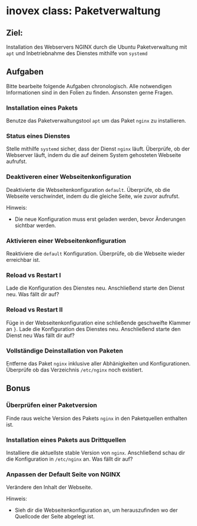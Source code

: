 # inovex class: Paketverwaltung

## Ziel:

Installation des Webservers NGINX durch die Ubuntu Paketverwaltung mit `apt` und Inbetriebnahme des Dienstes mithilfe von `systemd`

## Aufgaben

Bitte bearbeite folgende Aufgaben chronologisch. Alle notwendigen Informationen sind in den Folien zu finden. Ansonsten gerne Fragen.

### Installation eines Pakets

Benutze das Paketverwaltungstool `apt` um das Paket `nginx` zu installieren.

### Status eines Dienstes

Stelle mithilfe `systemd` sicher, dass der Dienst `nginx` läuft.
Überprüfe, ob der Webserver läuft, indem du die auf deinem System gehosteten Webseite aufrufst.

### Deaktiveren einer Webseitenkonfiguration

Deaktivierte die Webseitenkonfiguration `default`.
Überprüfe, ob die Webseite verschwindet, indem du die gleiche Seite, wie zuvor aufrufst.

Hinweis:
* Die neue Konfiguration muss erst geladen werden, bevor Änderungen sichtbar werden.

### Aktivieren einer Webseitenkonfiguration

Reaktiviere die `default` Konfiguration.
Überprüfe, ob die Webseite wieder erreichbar ist.

### Reload vs Restart I

Lade die Konfiguration des Dienstes neu.
Anschließend starte den Dienst neu.
Was fällt dir auf?

### Reload vs Restart II

Füge in der Webseitenkonfiguration eine schließende geschweifte Klammer an `}`.
Lade die Konfiguration des Dienstes neu.
Anschließend starte den Dienst neu
Was fällt dir auf?

### Vollständige Deinstallation von Paketen

Entferne das Paket `nginx` inklusive aller Abhänigkeiten und Konfigurationen.
Überprüfe ob das Verzeichnis `/etc/nginx` noch existiert.

## Bonus

### Überprüfen einer Paketversion
Finde raus welche Version des Pakets `nginx` in den Paketquellen enthalten ist.

### Installation eines Pakets aus Drittquellen
Installiere die aktuellste stable Version von `nginx`.
Anschließend schau dir die Konfiguration in `/etc/nginx` an.
Was fällt dir auf?

### Anpassen der Default Seite von NGINX
Verändere den Inhalt der Webseite.

Hinweis:
* Sieh dir die Webseitenkonfiguration an, um herauszufinden wo der Quellcode der Seite abgelegt ist.
